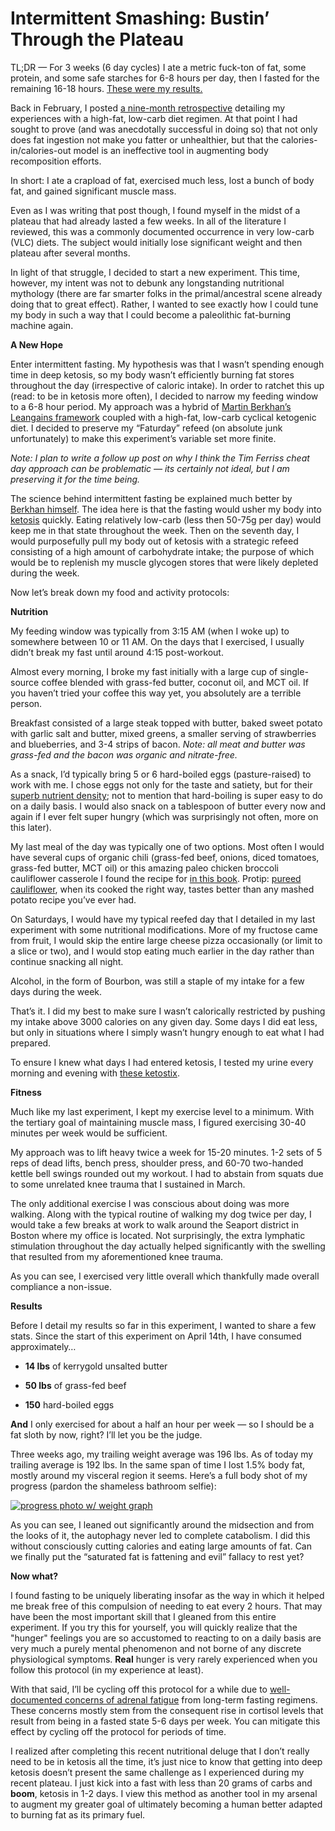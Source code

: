 # Intermittent Smashing: Bustin’ Through the Plateau

TL;DR — For 3 weeks (6 day cycles) I ate a metric fuck-ton of fat, some protein, and some safe starches for 6-8 hours per day, then I fasted for the remaining 16-18 hours. [These were my results.](#results)  

Back in February, I posted [a nine-month retrospective](../../post/14) detailing my experiences with a high-fat, low-carb diet regimen. At that point I had sought to prove (and was anecdotally successful in doing so) that not only does fat ingestion not make you fatter or unhealthier, but that the calories-in/calories-out model is an ineffective tool in augmenting body recomposition efforts.

In short: I ate a crapload of fat, exercised much less, lost a bunch of body fat, and gained significant muscle mass.

Even as I was writing that post though, I found myself in the midst of a plateau that had already lasted a few weeks. In all of the literature I reviewed, this was a commonly documented occurrence in very low-carb (VLC) diets. The subject would initially lose significant weight and then plateau after several months.

In light of that struggle, I decided to start a new experiment. This time, however, my intent was not to debunk any longstanding nutritional mythology (there are far smarter folks in the primal/ancestral scene already doing that to great effect). Rather, I wanted to see exactly how I could tune my body in such a way that I could become a paleolithic fat-burning machine again.

**A New Hope**

Enter intermittent fasting. My hypothesis was that I wasn’t spending enough time in deep ketosis, so my body wasn’t efficiently burning fat stores throughout the day (irrespective of caloric intake). In order to ratchet this up (read: to be in ketosis more often), I decided to narrow my feeding window to a 6-8 hour period. My approach was a hybrid of [Martin Berkhan’s Leangains framework](http://www.leangains.com/) coupled with a high-fat, low-carb cyclical ketogenic diet. I decided to preserve my “Faturday” refeed (on absolute junk unfortunately) to make this experiment’s variable set more finite. 

_Note: I plan to write a follow up post on why I think the Tim Ferriss cheat day approach can be problematic — its certainly not ideal, but I am preserving it for the time being._

The science behind intermittent fasting be explained much better by [Berkhan himself](http://www.leangains.com/2010/04/leangains-guide.html). The idea here is that the fasting would usher my body into [ketosis](https://en.wikipedia.org/wiki/Ketosis) quickly. Eating relatively low-carb (less then 50-75g per day) would keep me in that state throughout the week. Then on the seventh day, I would purposefully pull my body out of ketosis with a strategic refeed consisting of a high amount of carbohydrate intake; the purpose of which would be to replenish my muscle glycogen stores that were likely depleted during the week.

Now let’s break down my food and activity protocols:

**Nutrition**

My feeding window was typically from 3:15 AM (when I woke up) to somewhere between 10 or 11 AM. On the days that I exercised, I usually didn’t break my fast until around 4:15 post-workout.

Almost every morning, I broke my fast initially with a large cup of single-source coffee blended with grass-fed butter, coconut oil, and MCT oil. If you haven’t tried your coffee this way yet, you absolutely are a terrible person.

Breakfast consisted of a large steak topped with butter, baked sweet potato with garlic salt and butter, mixed greens, a smaller serving of strawberries and blueberries, and 3-4 strips of bacon. _Note: all meat and butter was grass-fed and the bacon was organic and nitrate-free._

As a snack, I’d typically bring 5 or 6 hard-boiled eggs (pasture-raised) to work with me. I chose eggs not only for the taste and satiety, but for their [superb nutrient density](http://chriskresser.com/three-eggs-a-day-keep-the-doctor-away); not to mention that hard-boiling is super easy to do on a daily basis. I would also snack on a tablespoon of butter every now and again if I ever felt super hungry (which was surprisingly not often, more on this later).

My last meal of the day was typically one of two options. Most often I would have several cups of organic chili (grass-fed beef, onions, diced tomatoes, grass-fed butter, MCT oil) or this amazing paleo chicken broccoli cauliflower casserole I found the recipe for [in this book](http://www.amazon.com/gp/product/0373892802/ref=as_li_ss_tl?ie=UTF8&camp=1789&creative=390957&creativeASIN=0373892802&linkCode=as2&tag=palcomfoo-20). Protip: [pureed cauliflower](https://gist.github.com/spmurrayzzz/e52a946e2ce527f0da31), when its cooked the right way, tastes better than any mashed potato recipe you’ve ever had.

On Saturdays, I would have my typical reefed day that I detailed in my last experiment with some nutritional modifications. More of my fructose came from fruit, I would skip the entire large cheese pizza occasionally (or limit to a slice or two), and I would stop eating much earlier in the day rather than continue snacking all night.

Alcohol, in the form of Bourbon, was still a staple of my intake for a few days during the week. 

That’s it. I did my best to make sure I wasn’t calorically restricted by pushing my intake above 3000 calories on any given day. Some days I did eat less, but only in situations where I simply wasn’t hungry enough to eat what I had prepared.

To ensure I knew what days I had entered ketosis, I tested my urine every morning and evening with [these ketostix](http://www.amazon.com/Ketostix-Reagent-Strips-100-Count-Box/dp/B0000532GH).

**Fitness**

Much like my last experiment, I kept my exercise level to a minimum. With the tertiary goal of maintaining muscle mass, I figured exercising 30-40 minutes per week would be sufficient.

My approach was to lift heavy twice a week for 15-20 minutes. 1-2 sets of 5 reps of dead lifts, bench press, shoulder press, and 60-70 two-handed kettle bell swings rounded out my workout. I had to abstain from squats due to some unrelated knee trauma that I sustained in March.

The only additional exercise I was conscious about doing was more walking. Along with the typical routine of walking my dog twice per day, I would take a few breaks at work to walk around the Seaport district in Boston where my office is located. Not surprisingly, the extra lymphatic stimulation throughout the day actually helped significantly with the swelling that resulted from my aforementioned knee trauma.

As you can see, I exercised very little overall which thankfully made overall compliance a non-issue.

**Results**

Before I detail my results so far in this experiment, I wanted to share a few stats. Since the start of this experiment on April 14th, I have consumed approximately…

*   **14 lbs** of kerrygold unsalted butter

*   **50 lbs** of grass-fed beef

*   **150** hard-boiled eggs

**And** I only exercised for about a half an hour per week — so I should be a fat sloth by now, right? I’ll let you be the judge.

Three weeks ago, my trailing weight average was 196 lbs. As of today my trailing average is 192 lbs. In the same span of time I lost 1.5% body fat, mostly around my visceral region it seems. Here’s a full body shot of my progress (pardon the shameless bathroom selfie):

[![progress photo w/ weight graph](https://s3.amazonaws.com/spmurraydata/images/progress-2014-05-06-w-graph.jpg)](https://s3.amazonaws.com/spmurraydata/images/progress-2014-05-06-w-graph.jpg)

As you can see, I leaned out significantly around the midsection and from the looks of it, the autophagy never led to complete catabolism. I did this without consciously cutting calories and eating large amounts of fat. Can we finally put the “saturated fat is fattening and evil” fallacy to rest yet?

**Now what?**

I found fasting to be uniquely liberating insofar as the way in which it helped me break free of this compulsion of needing to eat every 2 hours. That may have been the most important skill that I gleaned from this entire experiment. If you try this for yourself, you will quickly realize that the "hunger" feelings you are so accustomed to reacting to on a daily basis are very much a purely mental phenomenon and not borne of any discrete physiological symptoms. **Real** hunger is very rarely experienced when you follow this protocol (in my experience at least).

With that said, I’ll be cycling off this protocol for a while due to [well-documented concerns of adrenal fatigue](http://www.paleoplan.com/2012/03-27/a-warning-about-intermittent-fasting/) from long-term fasting regimens. These concerns mostly stem from the consequent rise in cortisol levels that result from being in a fasted state 5-6 days per week. You can mitigate this effect by cycling off the protocol for periods of time.

I realized after completing this recent nutritional deluge that I don’t really need to be in ketosis all the time, it’s just nice to know that getting into deep ketosis doesn’t present the same challenge as I experienced during my recent plateau. I just kick into a fast with less than 20 grams of carbs and **boom**, ketosis in 1-2 days. I view this method as another tool in my arsenal to augment my greater goal of ultimately becoming a human better adapted to burning fat as its primary fuel.
